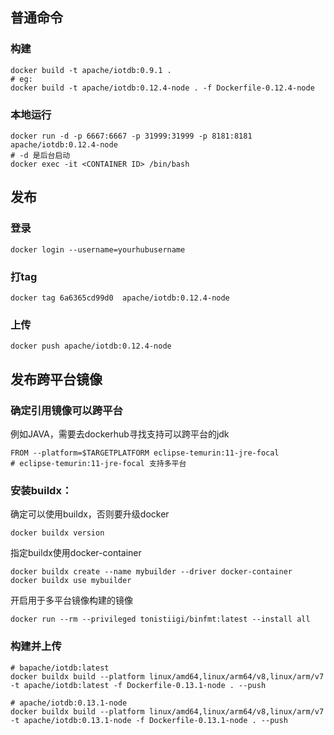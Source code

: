 ## 普通命令
### 构建
```
docker build -t apache/iotdb:0.9.1 .
# eg: 
docker build -t apache/iotdb:0.12.4-node . -f Dockerfile-0.12.4-node

```
### 本地运行
```
docker run -d -p 6667:6667 -p 31999:31999 -p 8181:8181 apache/iotdb:0.12.4-node
# -d 是后台启动
docker exec -it <CONTAINER ID> /bin/bash
```


## 发布
### 登录
```
docker login --username=yourhubusername 
```
### 打tag
``` 
docker tag 6a6365cd99d0  apache/iotdb:0.12.4-node
```

### 上传
```
docker push apache/iotdb:0.12.4-node
```

## 发布跨平台镜像
### 确定引用镜像可以跨平台
例如JAVA，需要去dockerhub寻找支持可以跨平台的jdk
```
FROM --platform=$TARGETPLATFORM eclipse-temurin:11-jre-focal
# eclipse-temurin:11-jre-focal 支持多平台
```
### 安装buildx：
确定可以使用buildx，否则要升级docker
```
docker buildx version
```
指定buildx使用docker-container
```
docker buildx create --name mybuilder --driver docker-container
docker buildx use mybuilder
```
开启用于多平台镜像构建的镜像
```
docker run --rm --privileged tonistiigi/binfmt:latest --install all 
```
### 构建并上传
```
# bapache/iotdb:latest
docker buildx build --platform linux/amd64,linux/arm64/v8,linux/arm/v7 -t apache/iotdb:latest -f Dockerfile-0.13.1-node . --push

# apache/iotdb:0.13.1-node
docker buildx build --platform linux/amd64,linux/arm64/v8,linux/arm/v7 -t apache/iotdb:0.13.1-node -f Dockerfile-0.13.1-node . --push
```
